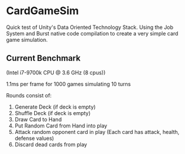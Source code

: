# CardGameSim

Quick test of Unity's Data Oriented Technology Stack. Using the Job System and Burst native code compilation to create a very simple card game simulation.


Current Benchmark 
----------------
(Intel i7-9700k CPU @ 3.6 GHz (8 cpus))

1.1ms per frame for 1000 games simulating 10 turns

Rounds consist of:
1) Generate Deck (if deck is empty)
2) Shuffle Deck (if deck is empty)
3) Draw Card to Hand
4) Put Random Card from Hand into play
5) Attack random opponent card in play (Each card has attack, health, defense values)
6) Discard dead cards from play
